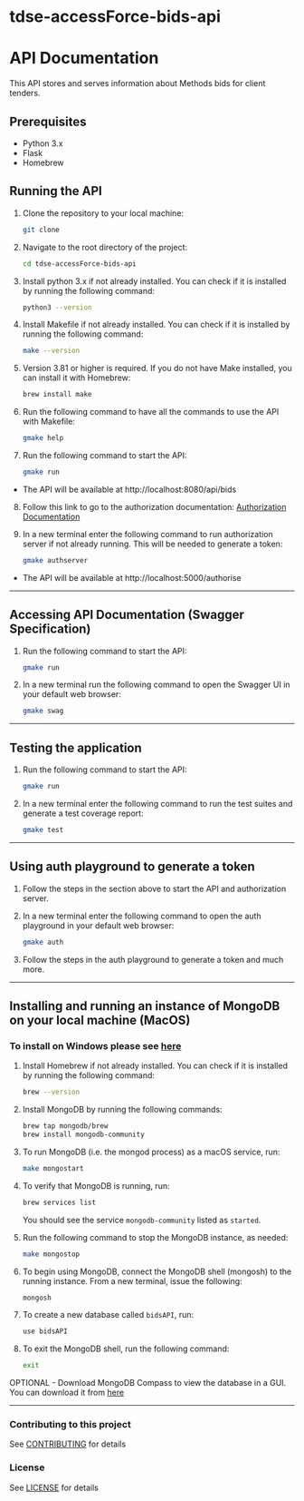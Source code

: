 # tdse-accessForce-bids-api
# API Documentation

This API stores and serves information about Methods bids for client tenders.

## Prerequisites

- Python 3.x
- Flask
- Homebrew

## Running the API

1. Clone the repository to your local machine:

      ```bash
      git clone
      ```
2. Navigate to the root directory of the project:

      ```bash
      cd tdse-accessForce-bids-api
      ```
3. Install python 3.x if not already installed. You can check if it is installed by running the following command:

      ```bash
      python3 --version
      ```
4. Install Makefile if not already installed. You can check if it is installed by running the following command:

      ```bash
      make --version
      ```
5. Version 3.81 or higher is required. If you do not have Make installed, you can install it with Homebrew:

      ```bash
      brew install make
      ```
6. Run the following command to have all the commands to use the API with Makefile:

      ```bash
      gmake help
      ```
7. Run the following command to start the API:

      ```bash
      gmake run
      ```
 * The API will be available at http://localhost:8080/api/bids

8. Follow this link to go to the authorization documentation: [Authorization Documentation](https://github.com/methods/tdse-accessForce-auth-stub/blob/main/README.md)


9. In a new terminal enter the following command to run authorization server if not already running. This will be needed to generate a token:

      ```bash
      gmake authserver
      ```
 * The API will be available at http://localhost:5000/authorise

--------------

## Accessing API Documentation (Swagger Specification)

1. Run the following command to start the API:

      ```bash
      gmake run
      ```
2. In a new terminal run the following command to open the Swagger UI in your default web browser:
      
      ```bash
      gmake swag
      ```
--------------

## Testing the application

1. Run the following command to start the API:

      ```bash
      gmake run
      ```
2. In a new terminal enter the following command to run the test suites and generate a test coverage report:
      
      ```bash
      gmake test
      ```
--------------

## Using auth playground to generate a token

1. Follow the steps in the section above to start the API and authorization server.

2. In a new terminal enter the following command to open the auth playground in your default web browser:

      ```bash
      gmake auth
      ```
3. Follow the steps in the auth playground to generate a token and much more.

--------------

## Installing and running an instance of MongoDB on your local machine (MacOS)

### To install on Windows please see [here](https://www.mongodb.com/docs/manual/tutorial/install-mongodb-on-windows/)

1. Install Homebrew if not already installed. You can check if it is installed by running the following command:

      ```bash
      brew --version
      ```
2. Install MongoDB by running the following commands:

      ```bash
      brew tap mongodb/brew
      brew install mongodb-community
      ```
3. To run MongoDB (i.e. the mongod process) as a macOS service, run:

      ```bash
      make mongostart
      ```
4. To verify that MongoDB is running, run:

      ```bash
      brew services list
      ```
   You should see the service `mongodb-community` listed as `started`.
5. Run the following command to stop the MongoDB instance, as needed:

      ```bash
      make mongostop
      ```
6. To begin using MongoDB, connect the MongoDB shell (mongosh) to the running instance. From a new terminal, issue the following:

      ```bash
      mongosh
      ```
7. To create a new database called `bidsAPI`, run:

      ```bash
      use bidsAPI
      ```
8. To exit the MongoDB shell, run the following command:

      ```bash
      exit
      ``` 
OPTIONAL - Download MongoDB Compass to view the database in a GUI. You can download it from [here](https://www.mongodb.com/try/download/compass)

--------------

### Contributing to this project

See [CONTRIBUTING](https://github.com/methods/tdse-accessForce-bids-api/blob/main/CONTRIBUTING.md) for details

### License

See [LICENSE](https://github.com/methods/tdse-accessForce-bids-api/blob/main/LICENSE.md) for details
